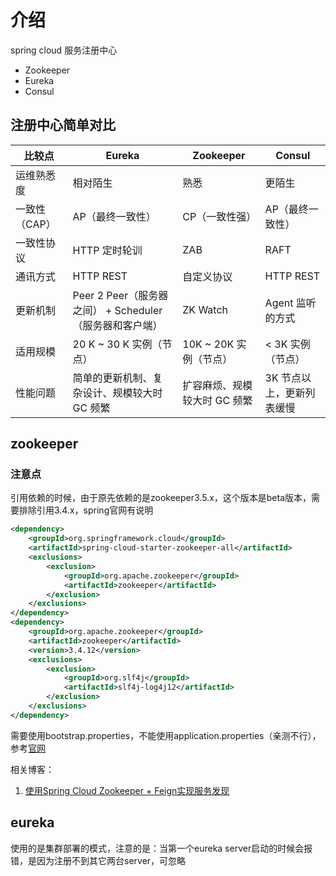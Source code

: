 # 介绍

spring cloud 服务注册中心
* Zookeeper
* Eureka
* Consul

## 注册中心简单对比
| 比较点        | Eureka                                                  | Zookeeper                    | Consul                    |
| ------------- | ------------------------------------------------------- | ---------------------------- | ------------------------- |
| 运维熟悉度    | 相对陌生                                                | 熟悉                         | 更陌生                    |
| 一致性（CAP） | AP（最终一致性）                                        | CP（一致性强）               | AP（最终一致性）          |
| 一致性协议    | HTTP 定时轮训                                           | ZAB                          | RAFT                      |
| 通讯方式      | HTTP REST                                               | 自定义协议                   | HTTP REST                 |
| 更新机制      | Peer 2 Peer（服务器之间） + Scheduler（服务器和客户端） | ZK Watch                     | Agent 监听的方式          |
| 适用规模      | 20 K ~ 30 K 实例（节点）                                | 10K ~ 20K 实例（节点）       | < 3K 实例（节点）         |
| 性能问题      | 简单的更新机制、复杂设计、规模较大时 GC 频繁            | 扩容麻烦、规模较大时 GC 频繁 | 3K 节点以上，更新列表缓慢 |

## zookeeper
### 注意点
引用依赖的时候，由于原先依赖的是zookeeper3.5.x，这个版本是beta版本，需要排除引用3.4.x，spring官网有说明
```xml
<dependency>
    <groupId>org.springframework.cloud</groupId>
    <artifactId>spring-cloud-starter-zookeeper-all</artifactId>
    <exclusions>
        <exclusion>
            <groupId>org.apache.zookeeper</groupId>
            <artifactId>zookeeper</artifactId>
        </exclusion>
    </exclusions>
</dependency>
<dependency>
    <groupId>org.apache.zookeeper</groupId>
    <artifactId>zookeeper</artifactId>
    <version>3.4.12</version>
    <exclusions>
        <exclusion>
            <groupId>org.slf4j</groupId>
            <artifactId>slf4j-log4j12</artifactId>
        </exclusion>
    </exclusions>
</dependency>
```

需要使用bootstrap.properties，不能使用application.properties（亲测不行），参考[官网](https://cloud.spring.io/spring-cloud-zookeeper/single/spring-cloud-zookeeper.html)

相关博客：
1. [使用Spring Cloud Zookeeper + Feign实现服务发现](https://www.cnblogs.com/karascanvas/p/7521942.html)

## eureka
使用的是集群部署的模式，注意的是：当第一个eureka server启动的时候会报错，是因为注册不到其它两台server，可忽略

